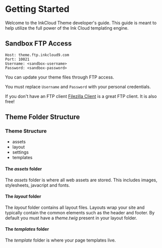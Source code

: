 # Getting Started

Welcome to the InkCloud Theme developer's guide. This guide is meant to help utilize the full power of the Ink Cloud templating engine.

## Sandbox FTP Access


```
Host: theme.ftp.inkcloud9.com
Port: 10021
Username: <sandbox-username>
Password: <sandbox-password>
```

You can update your theme files through FTP access.

<aside class="notice">
You must replace <code>Username</code> and <code>Password</code> with your personal credentials.
</aside>


If you don't have an FTP client [Filezilla Client](https://filezilla-project.org/) is a great FTP client. It is also free!




## Theme Folder Structure

### Theme Structure

- assets
- layout
- settings
- templates


#### The _assets_ folder

The _assets_ folder is where all web assets are stored. This includes images, stylesheets, javacript and fonts.

#### The _layout_ folder

The _layout_ folder contains all layout files. Layouts wrap your site and typically contain the common elements such as the header and footer. By default you must have a _theme.twig_ present in your layout folder.

#### The _templates_ folder

The _template_ folder is where your page templates live.

